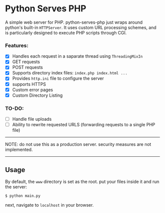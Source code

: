 # Python Serves PHP
A simple web server for PHP. python-serves-php just wraps around python's built-in `HTTPServer`.
It uses custom URL processing schemes, and is particularly designed to execute PHP scripts through CGI.

### Features:

- [x] Handles each request in a saparate thread using `ThreadingMixIn`
- [x] GET requests
- [x] POST requests
- [x] Supports directory index files: `index.php index.html ...`
- [x] Provides `http.ini` file to configure the server
- [x] supports HTTPS
- [x] Custom error pages
- [x] Custom Directory Listing

### TO-DO:

- [ ] Handle file uploads
- [ ] Ability to rewrite requested URLS (forwarding requests to a single PHP file)

___
NOTE: do not use this as a production server. security measures are not implemented.
___

## Usage
By default, the `www` directory is set as the root. put your files inside it and run the server:

`$ python main.py`

next, navigate to `localhost` in your browser.

